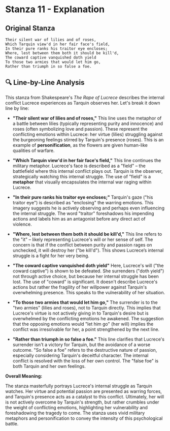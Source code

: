 # Stanza 11 - Explanation

## Original Stanza
```
Their silent war of lilies and of roses,
Which Tarquin view'd in her fair face's field,
In their pure ranks his traitor eye encloses;
Where, lest between them both it should be kill'd,
The coward captive vanquished doth yield
To those two armies that would let him go,
Rather than triumph in so false a foe.
```

## 🔍 Line-by-Line Analysis
This stanza from Shakespeare's *The Rape of Lucrece* describes the internal conflict Lucrece experiences as Tarquin observes her. Let's break it down line by line:

* **"Their silent war of lilies and of roses,"** This line uses the metaphor of a battle between lilies (typically representing purity and innocence) and roses (often symbolizing love and passion). These represent the conflicting emotions within Lucrece: her virtue (lilies) struggling against the burgeoning feelings stirred by Tarquin's presence (roses).  This is an example of **personification**, as the flowers are given human-like qualities of warfare.

* **"Which Tarquin view'd in her fair face's field,"** This line continues the military metaphor. Lucrece's face is described as a "field" – the battlefield where this internal conflict plays out.  Tarquin is the observer, strategically watching this internal struggle. The use of "field" is a **metaphor** that visually encapsulates the internal war raging within Lucrece.

* **"In their pure ranks his traitor eye encloses;"** Tarquin's gaze ("his traitor eye") is described as "enclosing" the warring emotions. This imagery suggests he is actively observing and perhaps even influencing the internal struggle. The word "traitor" foreshadows his impending actions and labels him as an antagonist before any direct act of violence.

* **"Where, lest between them both it should be kill'd,"** This line refers to the "it" – likely representing Lucrece's will or her sense of self. The concern is that if the conflict between purity and passion rages on unchecked, it will destroy her ("be kill'd"). This shows Lucrece’s internal struggle is a fight for her very being.

* **"The coward captive vanquished doth yield"**  Here, Lucrece's will ("the coward captive") is shown to be defeated.  She surrenders ("doth yield") not through active choice, but because her internal struggle has been lost.  The use of "coward" is significant. It doesn't describe Lucrece's actions but rather the fragility of her willpower against Tarquin's overwhelming presence.  This speaks to the vulnerability of her situation.

* **"To those two armies that would let him go,"** The surrender is to the "two armies" (lilies and roses), not to Tarquin directly.  This implies that Lucrece's virtue is not actively giving in to Tarquin's desire but is overwhelmed by the conflicting emotions he awakened. The suggestion that the opposing emotions would "let him go" (her will) implies the conflict was irresolvable for her, a point strengthened by the next line.

* **"Rather than triumph in so false a foe."** This line clarifies that Lucrece's surrender isn't a victory for Tarquin, but the avoidance of a worse outcome.  "So false a foe" refers to the destructive nature of passion, especially considering Tarquin's deceitful character. The internal conflict is resolved with the loss of her own control.  The "false foe" is both Tarquin and her own feelings.


**Overall Meaning:**

The stanza masterfully portrays Lucrece's internal struggle as Tarquin watches. Her virtue and potential passion are presented as warring forces, and Tarquin's presence acts as a catalyst to this conflict. Ultimately, her will is not actively overcome by Tarquin's strength, but rather crumbles under the weight of conflicting emotions, highlighting her vulnerability and foreshadowing the tragedy to come.  The stanza uses vivid military metaphors and personification to convey the intensity of this psychological battle.
